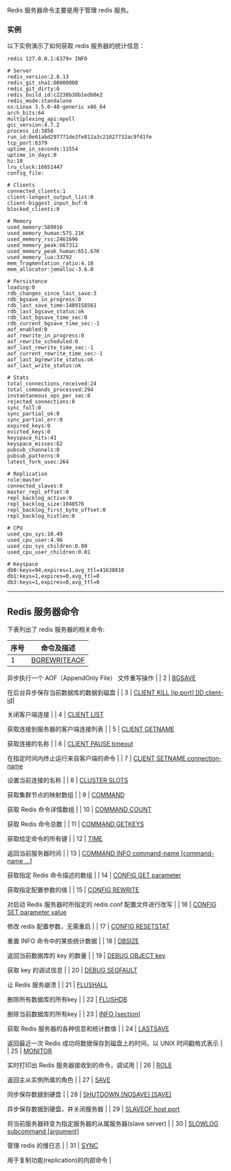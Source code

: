 Redis 服务器命令主要是用于管理 redis 服务。
### 实例
以下实例演示了如何获取 redis 服务器的统计信息：
```shell
redis 127.0.0.1:6379> INFO

# Server
redis_version:2.8.13
redis_git_sha1:00000000
redis_git_dirty:0
redis_build_id:c2238b38b1edb0e2
redis_mode:standalone
os:Linux 3.5.0-48-generic x86_64
arch_bits:64
multiplexing_api:epoll
gcc_version:4.7.2
process_id:3856
run_id:0e61abd297771de3fe812a3c21027732ac9f41fe
tcp_port:6379
uptime_in_seconds:11554
uptime_in_days:0
hz:10
lru_clock:16651447
config_file:

# Clients
connected_clients:1
client-longest_output_list:0
client-biggest_input_buf:0
blocked_clients:0

# Memory
used_memory:589016
used_memory_human:575.21K
used_memory_rss:2461696
used_memory_peak:667312
used_memory_peak_human:651.67K
used_memory_lua:33792
mem_fragmentation_ratio:4.18
mem_allocator:jemalloc-3.6.0

# Persistence
loading:0
rdb_changes_since_last_save:3
rdb_bgsave_in_progress:0
rdb_last_save_time:1409158561
rdb_last_bgsave_status:ok
rdb_last_bgsave_time_sec:0
rdb_current_bgsave_time_sec:-1
aof_enabled:0
aof_rewrite_in_progress:0
aof_rewrite_scheduled:0
aof_last_rewrite_time_sec:-1
aof_current_rewrite_time_sec:-1
aof_last_bgrewrite_status:ok
aof_last_write_status:ok

# Stats
total_connections_received:24
total_commands_processed:294
instantaneous_ops_per_sec:0
rejected_connections:0
sync_full:0
sync_partial_ok:0
sync_partial_err:0
expired_keys:0
evicted_keys:0
keyspace_hits:41
keyspace_misses:82
pubsub_channels:0
pubsub_patterns:0
latest_fork_usec:264

# Replication
role:master
connected_slaves:0
master_repl_offset:0
repl_backlog_active:0
repl_backlog_size:1048576
repl_backlog_first_byte_offset:0
repl_backlog_histlen:0

# CPU
used_cpu_sys:10.49
used_cpu_user:4.96
used_cpu_sys_children:0.00
used_cpu_user_children:0.01

# Keyspace
db0:keys=94,expires=1,avg_ttl=41638810
db1:keys=1,expires=0,avg_ttl=0
db3:keys=1,expires=0,avg_ttl=0
```

---

## Redis 服务器命令
下表列出了 redis 服务器的相关命令:

| 序号 | 命令及描述 |
| --- | --- |
| 1 | [BGREWRITEAOF](https://www.runoob.com/redis/server-bgrewriteaof.html)

异步执行一个 AOF（AppendOnly File） 文件重写操作 |
| 2 | [BGSAVE](https://www.runoob.com/redis/server-bgsave.html)

在后台异步保存当前数据库的数据到磁盘 |
| 3 | [CLIENT KILL [ip:port] [ID client-id]](https://www.runoob.com/redis/server-client-kill.html)

关闭客户端连接 |
| 4 | [CLIENT LIST](https://www.runoob.com/redis/server-client-list.html)

获取连接到服务器的客户端连接列表 |
| 5 | [CLIENT GETNAME](https://www.runoob.com/redis/server-client-getname.html)

获取连接的名称 |
| 6 | [CLIENT PAUSE timeout](https://www.runoob.com/redis/server-client-pause.html)

在指定时间内终止运行来自客户端的命令 |
| 7 | [CLIENT SETNAME connection-name](https://www.runoob.com/redis/server-client-setname.html)

设置当前连接的名称 |
| 8 | [CLUSTER SLOTS](https://www.runoob.com/redis/server-cluster-slots.html)

获取集群节点的映射数组 |
| 9 | [COMMAND](https://www.runoob.com/redis/server-command.html)

获取 Redis 命令详情数组 |
| 10 | [COMMAND COUNT](https://www.runoob.com/redis/server-command-count.html)

获取 Redis 命令总数 |
| 11 | [COMMAND GETKEYS](https://www.runoob.com/redis/server-command-getkeys.html)

获取给定命令的所有键 |
| 12 | [TIME](https://www.runoob.com/redis/server-time.html)

返回当前服务器时间 |
| 13 | [COMMAND INFO command-name [command-name ...]](https://www.runoob.com/redis/server-command-info.html)

获取指定 Redis 命令描述的数组 |
| 14 | [CONFIG GET parameter](https://www.runoob.com/redis/server-config-get.html)

获取指定配置参数的值 |
| 15 | [CONFIG REWRITE](https://www.runoob.com/redis/server-config-rewrite.html)

对启动 Redis 服务器时所指定的 redis.conf 配置文件进行改写 |
| 16 | [CONFIG SET parameter value](https://www.runoob.com/redis/server-config-set.html)

修改 redis 配置参数，无需重启 |
| 17 | [CONFIG RESETSTAT](https://www.runoob.com/redis/server-config-resetstat.html)

重置 INFO 命令中的某些统计数据 |
| 18 | [DBSIZE](https://www.runoob.com/redis/server-dbsize.html)

返回当前数据库的 key 的数量 |
| 19 | [DEBUG OBJECT key](https://www.runoob.com/redis/server-debug-object.html)

获取 key 的调试信息 |
| 20 | [DEBUG SEGFAULT](https://www.runoob.com/redis/server-debug-segfault.html)

让 Redis 服务崩溃 |
| 21 | [FLUSHALL](https://www.runoob.com/redis/server-flushall.html)

删除所有数据库的所有key |
| 22 | [FLUSHDB](https://www.runoob.com/redis/server-flushdb.html)

删除当前数据库的所有key |
| 23 | [INFO [section]](https://www.runoob.com/redis/server-info.html)

获取 Redis 服务器的各种信息和统计数值 |
| 24 | [LASTSAVE](https://www.runoob.com/redis/server-lastsave.html)

返回最近一次 Redis 成功将数据保存到磁盘上的时间，以 UNIX 时间戳格式表示 |
| 25 | [MONITOR](https://www.runoob.com/redis/server-monitor.html)

实时打印出 Redis 服务器接收到的命令，调试用 |
| 26 | [ROLE](https://www.runoob.com/redis/server-role.html)

返回主从实例所属的角色 |
| 27 | [SAVE](https://www.runoob.com/redis/server-save.html)

同步保存数据到硬盘 |
| 28 | [SHUTDOWN [NOSAVE] [SAVE]](https://www.runoob.com/redis/server-shutdown.html)

异步保存数据到硬盘，并关闭服务器 |
| 29 | [SLAVEOF host port](https://www.runoob.com/redis/server-slaveof.html)

将当前服务器转变为指定服务器的从属服务器(slave server) |
| 30 | [SLOWLOG subcommand [argument]](https://www.runoob.com/redis/server-showlog.html)

管理 redis 的慢日志 |
| 31 | [SYNC](https://www.runoob.com/redis/server-sync.html)

用于复制功能(replication)的内部命令 |


